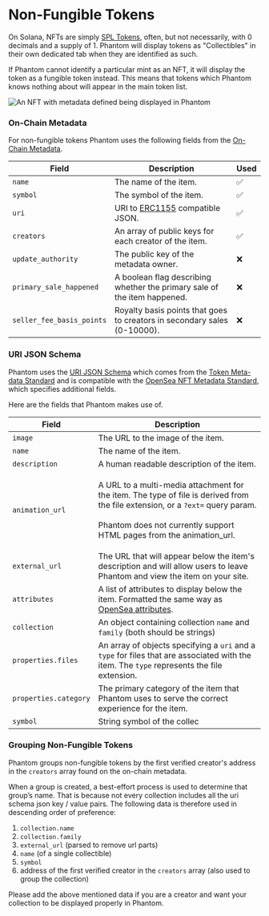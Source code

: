 # Non-Fungible Tokens

On Solana, NFTs are simply [SPL Tokens](https://spl.solana.com/token#example-create-a-non-fungible-token), often, but not necessarily, with 0 decimals and a supply of 1. Phantom will display tokens as "Collectibles" in their own dedicated tab when they are identified as such.

If Phantom cannot identify a particular mint as an NFT, it will display the token as a fungible token instead. This means that tokens which Phantom knows nothing about will appear in the main token list.

![An NFT with metadata defined being displayed in Phantom](../../.gitbook/assets/nft-detail-.png)

### On-Chain Metadata

For non-fungible tokens Phantom uses the following fields from the [On-Chain Metadata](on-chain-metadata.md).

| Field                     | Description                                                                   | Used  |
| ------------------------- | ----------------------------------------------------------------------------- | ----- |
| `name`                    | The name of the item.                                                         | ✅     |
| `symbol`                  | The symbol of the item.                                                       | ✅     |
| `uri`                     | URI to [ERC1155](https://0xjac.github.io/EIPs/EIPS/eip-1155) compatible JSON. | ✅     |
| `creators`                | An array of public keys for each creator of the item.                         | ✅     |
| `update_authority`        | The public key of the metadata owner.                                         | ❌     |
| `primary_sale_happened`   | A boolean flag describing whether the primary sale of the item happened.      | ❌     |
| `seller_fee_basis_points` | Royalty basis points that goes to creators in secondary sales (0-10000).      | ❌     |

### URI JSON Schema

Phantom uses the [URI JSON Schema](https://docs.metaplex.com/nft-standard#uri-json-schema) which comes from the [Token Meta-data Standard](https://docs.metaplex.com/nft-standard) and is compatible with the [OpenSea NFT Metadata Standard](https://docs.opensea.io/docs/metadata-standards#section-metadata-structure), which specifies additional fields.

Here are the fields that Phantom makes use of.

| Field                 | Description                                                                                                                                                                                                                                                                        |
| --------------------- | ---------------------------------------------------------------------------------------------------------------------------------------------------------------------------------------------------------------------------------------------------------------------------------- |
| `image`               | The URL to the image of the item.                                                                                                                                                                                                                                                  |
| `name`                | The name of the item.                                                                                                                                                                                                                                                              |
| `description`         | A human readable description of the item.                                                                                                                                                                                                                                          |
| `animation_url`       | <p>A URL to a multi-media attachment for the item. The type of file is derived from the file extension, or a <code>?ext=</code> query param. <strong></strong> <br><strong></strong><br><strong></strong>Phantom does not currently support HTML pages from the animation_url.</p> |
| `external_url`        | The URL that will appear below the item's description and will allow users to leave Phantom and view the item on your site.                                                                                                                                                        |
| `attributes`          | A list of attributes to display below the item. Formatted the same way as [OpenSea attributes](https://docs.opensea.io/docs/metadata-standards#section-attributes).                                                                                                                |
| `collection`          | An object containing collection `name` and `family` (both should be strings)                                                                                                                                                                                                       |
| `properties.files`    | An array of objects specifying a `uri` and a `type` for files that are associated with the item. The `type` represents the file extension.                                                                                                                                         |
| `properties.category` | The primary category of the item that Phantom uses to serve the correct experience for the item.                                                                                                                                                                                   |
| `symbol`              | String symbol of the collec                                                                                                                                                                                                                                                        |

### Grouping Non-Fungible Tokens

Phantom groups non-fungible tokens by the first verified creator's address in the `creators` array found on the on-chain metadata.

When a group is created, a best-effort process is used to determine that group’s name. That is because not every collection includes all the uri schema json key / value pairs. The following data is therefore used in descending order of preference:

1. `collection.name`
2. `collection.family`
3. `external_url` (parsed to remove url parts)
4. `name` (of a single collectible)
5. `symbol`
6. address of the first verified creator in the `creators` array (also used to group the collection)

Please add the above mentioned data if you are a creator and want your collection to be displayed properly in Phantom.&#x20;
